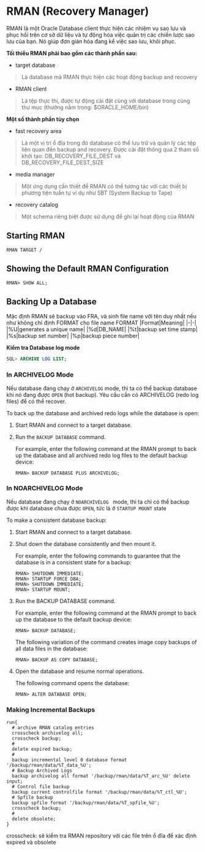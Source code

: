 # RMAN (Recovery Manager)
RMAN là một Oracle Database client thực hiện các nhiệm vụ sao lưu và phục hồi trên cơ sở dữ liệu và tự động hóa việc quản trị các chiến lược sao lưu của bạn. Nó giúp đơn giản hóa đang kể việc sao lưu, khôi phục.

**Tối thiểu RMAN phải bao gồm các thành phần sau:**
- target database
> Là database mà RMAN thực hiện các hoạt động backup and recovery
- RMAN client
> Là tệp thực thi, được tự động cài đặt cùng với database trong cùng thư mục (thường nằm trong: $ORACLE_HOME/bin)

**Một số thành phần tùy chọn**
- fast recovery area
> Là một vị trí ổ đĩa trong đó database có thể lưu trữ và quản lý các tệp liên quan đến backup and recovery. Được cài đặt thông qua 2 tham số khởi tạo: DB_RECOVERY_FILE_DEST và DB_RECOVERY_FILE_DEST_SIZE
- media manager
> Một ứng dụng cần thiết để RMAN có thể tương tác với các thiết bị phương tiện tuần tự ví dụ như SBT (System Backup to Tape)
- recovery catalog
> Một schema riêng biệt được sử dụng để ghi lại hoạt động của RMAN

## Starting RMAN
```console
RMAN TARGET /
```

## Showing the Default RMAN Configuration
```console
RMAN> SHOW ALL;
```

## Backing Up a Database
Mặc định RMAN sẽ backup vào FRA, và sinh file name với tên duy nhất nếu như không chỉ định FORMAT cho file name
FORMAT
|Format|Meaning|
|-|-|
|%U|generates a unique name|
|%d|DB_NAME|
|%t|backup set time stamp|
|%s|backup set number|
|%p|backup piece number|

**Kiểm tra Database log mode**
```SQL
SQL> ARCHIVE LOG LIST;
```
### In ARCHIVELOG Mode
Nếu database đang chạy ở `ARCHIVELOG` mode, thì ta có thể backup database khi nó đang được `OPEN` (hot backup). Yêu cầu cần có ARCHIVELOG (redo log files) để có thể recover.

To back up the database and archived redo logs while the database is open:
1. Start RMAN and connect to a target database.
2. Run the `BACKUP DATABASE` command.

   For example, enter the following command at the RMAN prompt to back up the database and all archived redo log files to the default backup device:
   ```console
   RMAN> BACKUP DATABASE PLUS ARCHIVELOG;
   ```

### In NOARCHIVELOG Mode
Nếu database đang chạy ở `NOARCHIVELOG ` mode, thì ta chỉ có thể backup được khi database chưa được `OPEN`, tức là ở `STARTUP MOUNT` state

To make a consistent database backup:
1. Start RMAN and connect to a target database.
2. Shut down the database consistently and then mount it.

   For example, enter the following commands to guarantee that the database is in a consistent state for a backup:
   ```console
   RMAN> SHUTDOWN IMMEDIATE;
   RMAN> STARTUP FORCE DBA;
   RMAN> SHUTDOWN IMMEDIATE;
   RMAN> STARTUP MOUNT;
   ```
3. Run the BACKUP DATABASE command.

   For example, enter the following command at the RMAN prompt to back up the database to the default backup device:
   ```console
   RMAN> BACKUP DATABASE;
   ```
   The following variation of the command creates image copy backups of all data files in the database:
   ```console
   RMAN> BACKUP AS COPY DATABASE;
   ```
4. Open the database and resume normal operations.

   The following command opens the database:
   ```console
   RMAN> ALTER DATABASE OPEN;
   ```

### Making Incremental Backups

```console
run{
  # archive RMAN catalog entries
  crosscheck archivelog all;
  crosscheck backup;
  #
  delete expired backup;
  #
  backup incremental level 0 database format '/backup/rman/data/%T_data_%U';
  # Backup Archived Logs
  backup archivelog all format '/backup/rman/data/%T_arc_%U' delete input;
  # Control file backup
  backup current controlfile format '/backup/rman/data/%T_ctl_%U';
  # Spfile backup
  backup spfile format '/backup/rman/data/%T_spfile_%U';
  crosscheck backup;
  #
  delete obsolete;
}
```
crosscheck: sẽ kiểm tra RMAN repository với các file trên ổ đĩa để xác định expired và obsolete


